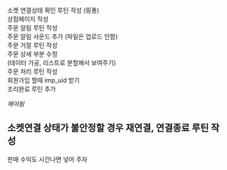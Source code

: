 소켓 연결상태 확인 루틴 작성 (핑퐁)  
상점페이지 작성  
주문 알림 루틴 작성  
주문 알림 사운드 추가 (파일은 업로드 안함)  
주문 거절 루틴 작성  
주문 상세 부분 수정  
(데이터 가공, 리스트로 분할해서 보여주기)  
주문 처리 루틴 작성  
회원가입 할때 imp_uid 받기  
조리완료 루틴 추가  

*해야됨*  

소켓연결 상태가 불안정할 경우 재연결, 연결종료 루틴 작성  
--------------------------------  

판매 수익도 시간나면 넣어 주자